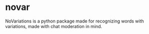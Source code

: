 # novar
NoVariations is a python package made for recognizing words with variations, made with chat moderation in mind.
